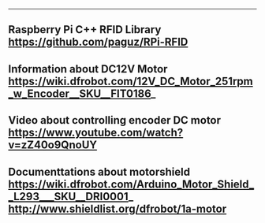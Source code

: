 -------------------------------
Raspberry Pi C++ RFID Library
https://github.com/paguz/RPi-RFID
-------------------------------
Information about DC12V Motor
https://wiki.dfrobot.com/12V_DC_Motor_251rpm_w_Encoder__SKU__FIT0186_
-------------------------------
Video about controlling encoder DC motor
https://www.youtube.com/watch?v=zZ40o9QnoUY
-------------------------------
Documenttations about motorshield
https://wiki.dfrobot.com/Arduino_Motor_Shield__L293___SKU__DRI0001_
http://www.shieldlist.org/dfrobot/1a-motor
----------------
